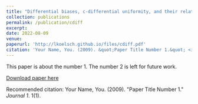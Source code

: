```yaml
---
title: "Differential biases, c-differential uniformity, and their relation to differential attacks"
collection: publications
permalink: /publication/cdiff
excerpt: 
date: 2022-08-09
venue: 
paperurl: 'http://lkoelsch.github.io/files/cdiff.pdf'
citation: 'Your Name, You. (2009). &quot;Paper Title Number 1.&quot; <i>Journal 1</i>. 1(1).'
---
```

This paper is about the number 1. The number 2 is left for future work.

[Download paper here](http://lkoelsch.github.io/files/cdiff.pdf)

Recommended citation: Your Name, You. (2009). "Paper Title Number 1." <i>Journal 1</i>. 1(1).
